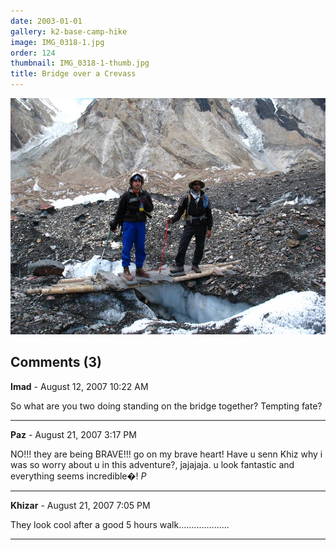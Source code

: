 ```yaml
---
date: 2003-01-01
gallery: k2-base-camp-hike
image: IMG_0318-1.jpg
order: 124
thumbnail: IMG_0318-1-thumb.jpg
title: Bridge over a Crevass
---
```


![Bridge over a Crevass](./IMG_0318-1.jpg)

<div id="comments">

## Comments (3)

**Imad** - August 12, 2007 10:22 AM

So what are you two doing standing on the bridge together? Tempting fate?

---

**Paz** - August 21, 2007  3:17 PM

NO!!! they are being BRAVE!!! go on my brave heart! Have u senn Khiz why i was so worry about u in this adventure?, jajajaja. u look fantastic and everything seems incredible�!
*P*

---

**Khizar** - August 21, 2007  7:05 PM

They look cool after a good 5 hours walk....................

---

</div>